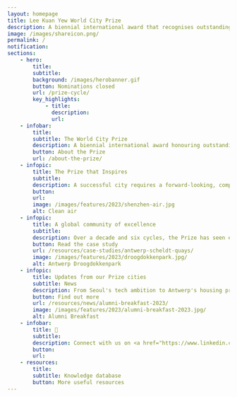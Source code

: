 ```yaml
---
layout: homepage
title: Lee Kuan Yew World City Prize
description: A biennial international award that recognises outstanding cities in tackling urban challenges to bring about a holistic & sustained urban transformation
image: /images/shareicon.png/
permalink: /
notification: 
sections:
    - hero:
        title: 
        subtitle: 
        background: /images/herobanner.gif
        button: Nominations closed
        url: /prize-cycle/
        key_highlights:
            - title: 
              description: 
              url: 
    - infobar:    
        title: 
        subtitle: The World City Prize
        description: A biennial international award honouring outstanding cities in creating liveable, vibrant & sustainable urban communities.
        button: About the Prize
        url: /about-the-prize/
    - infopic:    
        title: The Prize that Inspires
        subtitle: 
        description: A successful city requires a forward-looking, comprehensive, and sustainable approach to urban challenges. Strong leadership, governance, and effective structures are crucial. The Prize has evolved to recognise cities as a whole, considering the complexity of development, stakeholder engagement, and measurable improvements in citizens' lives. The Prize provides a holistic assessment of a city, and one that inspires cities of distinction. 
        button: 
        url: 
        image: /images/features/2023/shenzhen-air.jpg
        alt: Clean air
    - infopic:    
        title: A global community of excellence 
        subtitle: 
        description: Over a decade and six cycles, the Prize has seen enthusiastic participation from diverse cities at various developmental stages. The six Laureates and 18 Special Mentions showcase transformative stories. These six Laureate cities highlight reinvention, progress-preservation balance, violence-to-innovation transformation, improved governance, and environmental stewardship for the highest quality of life. 
        button: Read the case study
        url: /resources/case-studies/antwerp-scheldt-quays/
        image: /images/features/2023/droogdokkenpark.jpg/
        alt: Antwerp Droogdokkenpark
    - infopic:    
        title: Updates from our Prize cities
        subtitle: News
        description: From Seoul's tech ambition to Antwerp's housing priorities, discover the insights that are driving changes in our Prize cities. 
        button: Find out more
        url: /resources/news/alumni-breakfast-2023/
        image: /images/features/2023/alumni-breakfast-2023.jpg/
        alt: Alumni Breakfast
    - infobar:
        title: 💬
        subtitle: 
        description: Connect with us on <a href="https://www.linkedin.com/in/leekuanyewworldcityprize/" style="color:#967942; text-decoration:underline;" target="_blank">LinkedIn</a>
        button: 
        url: 
    - resources:
        title: 
        subtitle: Knowledge database
        button: More useful resources
---
```

